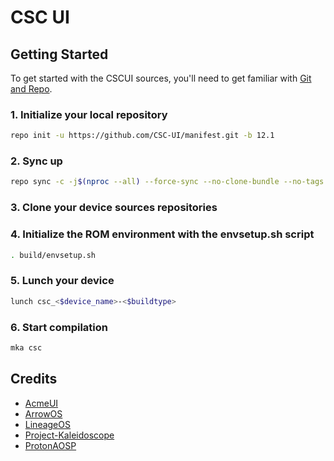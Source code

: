 # CSC UI

## Getting Started

To get started with the CSCUI sources, you'll need to get
familiar with [Git and Repo](https://source.android.com/setup/build/downloading).

### 1. Initialize your local repository
```bash
repo init -u https://github.com/CSC-UI/manifest.git -b 12.1
```

### 2. Sync up
```bash
repo sync -c -j$(nproc --all) --force-sync --no-clone-bundle --no-tags
```

### 3. Clone your device sources repositories

### 4. Initialize the ROM environment with the envsetup.sh script
```bash
. build/envsetup.sh
```

### 5. Lunch your device
```bash
lunch csc_<$device_name>-<$buildtype>
```

### 6. Start compilation
```bash
mka csc
```

## Credits
- [AcmeUI](https://github.com/AcmeUI)
- [ArrowOS](https://github.com/ArrowOS)
- [LineageOS](https://github.com/LineageOS)
- [Project-Kaleidoscope](https://github.com/Project-Kaleidoscope)
- [ProtonAOSP](https://github.com/ProtonAOSP)
